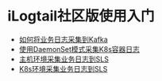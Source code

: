 # iLogtail社区版使用入门

* [如何将业务日志采集到Kafka](https://zhuanlan.zhihu.com/p/544081167)
* [使用DaemonSet模式采集K8s容器日志](https://zhuanlan.zhihu.com/p/544079650)
* [主机环境采集业务日志到SLS](https://zhuanlan.zhihu.com/p/544082288)
* [K8s环境采集业务日志到SLS](https://zhuanlan.zhihu.com/p/544083658)
